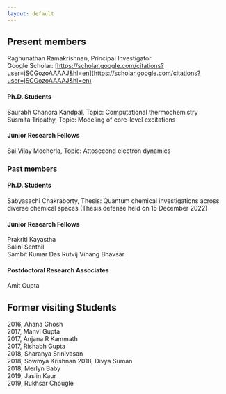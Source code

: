 ```yaml
---
layout: default
---
```


## Present members

Raghunathan Ramakrishnan, Principal Investigator      
 Google Scholar: [https://scholar.google.com/citations?user=jSCGozoAAAAJ&hl=en](https://scholar.google.com/citations?user=jSCGozoAAAAJ&hl=en)  
               
#### Ph.D. Students
Saurabh Chandra Kandpal, Topic: Computational thermochemistry     
Susmita Tripathy, Topic: Modeling of core-level excitations     

#### Junior Research Fellows
Sai Vijay Mocherla, Topic: Attosecond electron dynamics    
      
### Past members   

#### Ph.D. Students

Sabyasachi Chakraborty, Thesis: Quantum chemical investigations across diverse chemical spaces (Thesis defense held on 15 December 2022)               

#### Junior Research Fellows
Prakriti Kayastha     
Salini Senthil      
Sambit Kumar Das 
Rutvij Vihang Bhavsar 
 
#### Postdoctoral Research Associates
Amit Gupta      

## Former visiting Students      
2016, Ahana Ghosh   
2017, Manvi Gupta      
2017, Anjana R Kammath     
2017, Rishabh Gupta      
2018, Sharanya Srinivasan      
2018, Sowmya Krishnan
2018, Divya Suman    
2018, Merlyn Baby    
2019, Jaslin Kaur      
2019, Rukhsar Chougle        



